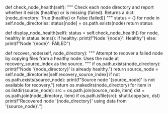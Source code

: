 def check_node_health(self):
    """
    Check each node directory and report whether it exists (healthy) or is missing (failed).
    Returns a dict: {node_directory: True (healthy) or False (failed)}
    """
    status = {}
    for node in self.node_directories:
        status[node] = os.path.exists(node)
    return status

def display_node_health(self):
    status = self.check_node_health()
    for node, healthy in status.items():
        if healthy:
            print(f"Node '{node}': Healthy")
        else:
            print(f"Node '{node}': FAILED")

def recover_node(self, node_directory):
    """
    Attempt to recover a failed node by copying files from a healthy node.
    Uses the node at recovery_source_index as the source.
    """
    if os.path.exists(node_directory):
        print(f"Node '{node_directory}' is already healthy.")
        return
    source_node = self.node_directories[self.recovery_source_index]
    if not os.path.exists(source_node):
        print(f"Source node '{source_node}' is not available for recovery.")
        return
    os.makedirs(node_directory)
    for item in os.listdir(source_node):
        src = os.path.join(source_node, item)
        dst = os.path.join(node_directory, item)
        if os.path.isfile(src):
            shutil.copy(src, dst)
    print(f"Recovered node '{node_directory}' using data from '{source_node}'.")
